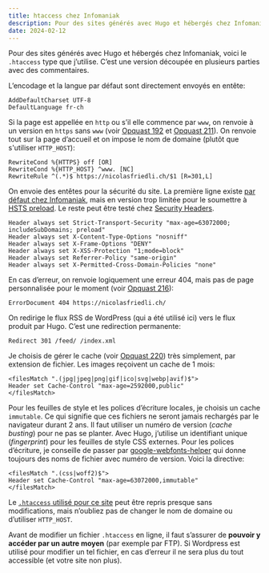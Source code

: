 ```yaml
---
title: htaccess chez Infomaniak
description: Pour des sites générés avec Hugo et hébergés chez Infomaniak, voici le .htaccess type que j’utilise. C’est une version découpée en plusieurs parties avec des commentaires. 
date: 2024-02-12
---
```


Pour des sites générés avec Hugo et hébergés chez Infomaniak, voici le `.htaccess` type que j’utilise. C’est une version découpée en plusieurs parties avec des commentaires.

L’encodage et la langue par défaut sont directement envoyés en entête:

```
AddDefaultCharset UTF-8
DefaultLanguage fr-ch
```

Si la page est appellée en `http` ou s’il elle commence par `www`, on renvoie à un version en `https` sans `www` (voir [Opquast 192](https://checklists.opquast.com/fr/assurance-qualite-web/toutes-les-pages-utilisent-le-protocole-https) et [Opquast 211](https://checklists.opquast.com/fr/assurance-qualite-web/ladresse-du-site-fonctionne-avec-et-sans-prefixe-www)). On renvoie tout sur la page d’accueil et on impose le nom de domaine (plutôt que s'utiliser `HTTP_HOST`):

```
RewriteCond %{HTTPS} off [OR]
RewriteCond %{HTTP_HOST} ^www. [NC]
RewriteRule ^(.*)$ https://nicolasfriedli.ch/$1 [R=301,L]
```

On envoie des entêtes pour la sécurité du site. La première ligne existe [par défaut chez Infomaniak](https://www.infomaniak.com/fr/support/faq/2133/gerer-hsts-dun-site-webhebergement), mais en version trop limitée pour le soumettre à [HSTS preload](https://hstspreload.org/). Le reste peut être testé chez [Security Headers](https://securityheaders.com/).

```
Header always set Strict-Transport-Security "max-age=63072000; includeSubDomains; preload"
Header always set X-Content-Type-Options "nosniff"
Header always set X-Frame-Options "DENY"
Header always set X-XSS-Protection "1;mode=block"
Header always set Referrer-Policy "same-origin"
Header always set X-Permitted-Cross-Domain-Policies "none"
```

En cas d’erreur, on renvoie logiquement une erreur 404, mais pas de page personnalisée pour le moment (voir [Opquast 216](https://checklists.opquast.com/fr/assurance-qualite-web/le-serveur-envoie-une-page-derreur-404-personnalisee)):

```
ErrorDocument 404 https://nicolasfriedli.ch/
```

On redirige le flux RSS de WordPress (qui a été utilisé ici) vers le flux produit par Hugo. C’est une redirection permanente:

```
Redirect 301 /feed/ /index.xml
```

Je choisis de gérer le cache (voir [Opquast 220](https://checklists.opquast.com/fr/assurance-qualite-web/le-serveur-envoie-les-informations-permettant-la-mise-en-cache-des-contenus)) très simplement, par extension de fichier. Les images reçoivent un cache de 1 mois:

```
<filesMatch ".(jpg|jpeg|png|gif|ico|svg|webp|avif)$">
Header set Cache-Control "max-age=2592000,public"
</filesMatch>
```

Pour les feuilles de style et les polices d’écriture locales, je choisis un cache `immutable`. Ce qui signifie que ces fichiers ne seront jamais rechargés par le navigateur durant 2 ans. Il faut utiliser un numéro de version (*cache busting*) pour ne pas se planter. Avec Hugo, j’utilise un identifiant unique (*fingerprint*) pour les feuilles de style CSS externes. Pour les polices d’écriture, je conseille de passer par [google-webfonts-helper](https://gwfh.mranftl.com/fonts) qui donne toujours des noms de fichier avec numéro de version. Voici la directive:

```
<filesMatch ".(css|woff2)$">
Header set Cache-Control "max-age=63072000,immutable"
</filesMatch>
```

Le [`.htaccess` utilisé pour ce site](https://github.com/nfriedli/nicolasfriedli.ch/blob/main/static/.htaccess) peut être repris presque sans modifications, mais n’oubliez pas de changer le nom de domaine ou d’utiliser `HTTP_HOST`.

Avant de modifier un fichier `.htaccess` en ligne, il faut s’assurer de **pouvoir y accéder par un autre moyen** (par exemple par FTP). Si Wordpress est utilisé pour modifier un tel fichier, en cas d’erreur il ne sera plus du tout accessible (et votre site non plus).
